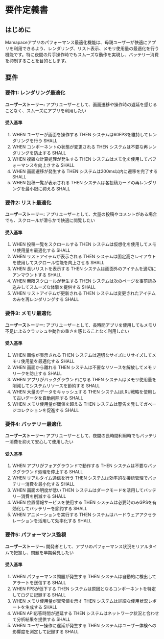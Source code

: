 # 要件定義書

## はじめに

Mamapaceアプリのパフォーマンス最適化機能は、母親ユーザーが快適にアプリを利用できるよう、レンダリング、リスト表示、メモリ使用量の最適化を行う機能です。特に夜間の片手操作時でもスムーズな動作を実現し、バッテリー消費を抑制することを目的とします。

## 要件

### 要件1: レンダリング最適化

**ユーザーストーリー:** アプリユーザーとして、画面遷移や操作時の遅延を感じることなく、スムーズにアプリを利用したい

#### 受入基準

1. WHEN ユーザーが画面を操作する THEN システムは60FPSを維持してレンダリングを行う SHALL
2. WHEN コンポーネントの状態が変更される THEN システムは不要な再レンダリングを防止する SHALL  
3. WHEN 複雑な計算処理が発生する THEN システムはメモ化を使用してパフォーマンスを向上させる SHALL
4. WHEN 画面遷移が発生する THEN システムは200ms以内に遷移を完了する SHALL
5. WHEN 投稿一覧が表示される THEN システムは各投稿カードの再レンダリングを最小限に抑える SHALL

### 要件2: リスト最適化

**ユーザーストーリー:** アプリユーザーとして、大量の投稿やコメントがある場合でも、スクロールが滑らかで快適に閲覧したい

#### 受入基準

1. WHEN 投稿一覧をスクロールする THEN システムは仮想化を使用してメモリ使用量を最適化する SHALL
2. WHEN リストアイテムが表示される THEN システムは固定高さレイアウトを使用してスクロール性能を向上させる SHALL
3. WHEN 長いリストを表示する THEN システムは画面外のアイテムを適切にアンマウントする SHALL
4. WHEN 無限スクロールが発生する THEN システムは次のページを事前読み込みしてスムーズな体験を提供する SHALL
5. WHEN リストアイテムが更新される THEN システムは変更されたアイテムのみを再レンダリングする SHALL

### 要件3: メモリ最適化

**ユーザーストーリー:** アプリユーザーとして、長時間アプリを使用してもメモリ不足によるクラッシュや動作の重さを感じることなく利用したい

#### 受入基準

1. WHEN 画像が表示される THEN システムは適切なサイズにリサイズしてメモリ使用量を最適化する SHALL
2. WHEN 画面から離れる THEN システムは不要なリソースを解放してメモリリークを防止する SHALL
3. WHEN アプリがバックグラウンドになる THEN システムはメモリ使用量を削減してシステムリソースを節約する SHALL
4. WHEN 大量のデータをキャッシュする THEN システムはLRU戦略を使用して古いデータを自動削除する SHALL
5. WHEN メモリ使用量が閾値を超える THEN システムは警告を発してガベージコレクションを促進する SHALL

### 要件4: バッテリー最適化

**ユーザーストーリー:** アプリユーザーとして、夜間の長時間利用時でもバッテリー消費を抑えて安心して使用したい

#### 受入基準

1. WHEN アプリがフォアグラウンドで動作する THEN システムは不要なバックグラウンド処理を停止する SHALL
2. WHEN リアルタイム通信を行う THEN システムは効率的な接続管理でバッテリー消費を最小化する SHALL
3. WHEN 画面の明度が低い THEN システムはダークモードを活用してバッテリー消費を削減する SHALL
4. WHEN 位置情報サービスを使用する THEN システムは必要時のみGPSを有効化してバッテリーを節約する SHALL
5. WHEN アニメーションを実行する THEN システムはハードウェアアクセラレーションを活用して効率化する SHALL

### 要件5: パフォーマンス監視

**ユーザーストーリー:** 開発者として、アプリのパフォーマンス状況をリアルタイムで把握し、問題を早期発見したい

#### 受入基準

1. WHEN パフォーマンス問題が発生する THEN システムは自動的に検出してアラートを送信する SHALL
2. WHEN FPSが低下する THEN システムは原因となるコンポーネントを特定してログに記録する SHALL
3. WHEN メモリ使用量が異常値を示す THEN システムは詳細な使用状況レポートを生成する SHALL
4. WHEN API応答時間が遅延する THEN システムはネットワーク状況と合わせて分析結果を提供する SHALL
5. WHEN ユーザー操作に遅延が発生する THEN システムはユーザー体験への影響度を測定して記録する SHALL